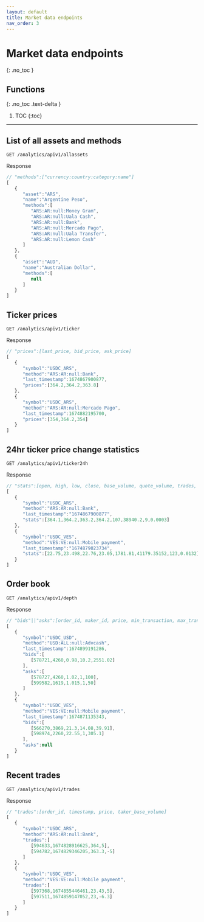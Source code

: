 ```yaml
---
layout: default
title: Market data endpoints
nav_order: 3
---
```


# Market data endpoints
{: .no_toc }



## Functions
{: .no_toc .text-delta }

1. TOC
{:toc}


---


## List of all assets and methods

`GET /analytics/apiv1/allassets`

Response

```js
// "methods":["currency:country:category:name"]
[
   {
      "asset":"ARS",
      "name":"Argentine Peso",
      "methods":[
         "ARS:AR:null:Money Gram",
         "ARS:AR:null:Uala Cash",
         "ARS:AR:null:Bank",
         "ARS:AR:null:Mercado Pago",
         "ARS:AR:null:Uala Transfer",
         "ARS:AR:null:Lemon Cash"
      ]
   },
   {
      "asset":"AUD",
      "name":"Australian Dollar",
      "methods":[
         null
      ]
   }
]
```

## Ticker prices

`GET /analytics/apiv1/ticker`

Response

```js
// "prices":[last_price, bid_price, ask_price]
[
   {
      "symbol":"USDC_ARS",
      "method":"ARS:AR:null:Bank",
      "last_timestamp":1674867900877,
      "prices":[364.2,364.2,363.8]
   },
   {
      "symbol":"USDC_ARS",
      "method":"ARS:AR:null:Mercado Pago",
      "last_timestamp":1674882195700,
      "prices":[354,364.2,354]
   }
]
```

## 24hr ticker price change statistics

`GET /analytics/apiv1/ticker24h`

Response

```js
// "stats":[open, high, low, close, base_volume, quote_volume, trades, price_change_pct]
[
   {
      "symbol":"USDC_ARS",
      "method":"ARS:AR:null:Bank",
      "last_timestamp":"1674867900877",
      "stats":[364.1,364.2,363.2,364.2,107,38940.2,9,0.0003]
   },
   {
      "symbol":"USDC_VES",
      "method":"VES:VE:null:Mobile payment",
      "last_timestamp":"1674879023734",
      "stats":[22.75,23.498,22.76,23.05,1781.81,41179.35152,123,0.0132]
   }
]
```

## Order book

`GET /analytics/apiv1/depth`

Response
```js
// "bids"||"asks":[order_id, maker_id, price, min_transaction, max_transaction]
[
   {
      "symbol":"USDC_USD",
      "method":"USD:ALL:null:Advcash",
      "last_timestamp":1674899191286,
      "bids":[
         [578721,4260,0.98,10.2,2551.02]
      ],
      "asks":[
         [578727,4260,1.02,1,100],
         [599582,1619,1.015,1,50]
      ]
   },
   {
      "symbol":"USDC_VES",
      "method":"VES:VE:null:Mobile payment",
      "last_timestamp":1674871135343,
      "bids":[
         [566270,3869,21.3,14.08,39.91],
         [598974,2260,22.55,1,305.1]
      ],
      "asks":null
   }
]
```

## Recent trades

`GET /analytics/apiv1/trades`

Response
```js
// "trades":[order_id, timestamp, price, taker_base_volume]
[
   {
      "symbol":"USDC_ARS",
      "method":"ARS:AR:null:Bank",
      "trades":[
         [594633,1674828916625,364,5],
         [594782,1674829346205,363.3,-5]
      ]
   },
   {
      "symbol":"USDC_VES",
      "method":"VES:VE:null:Mobile payment",
      "trades":[
         [597368,1674855446461,23.43,5],
         [597511,1674859147052,23,-6.3]
      ]
   }
]
```